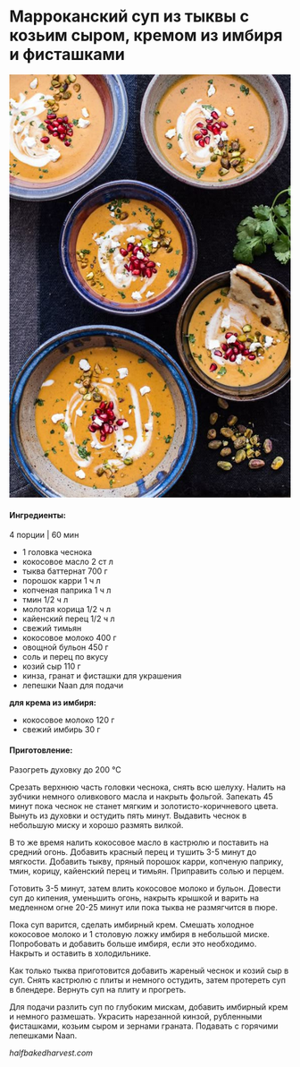 ﻿---
image: ../pics/moroccan_butternut.jpg
---
# Марроканский суп из тыквы с козьим сыром, кремом из имбиря и фисташками

![Марроканский суп из тыквы с козьим сыром](../pics/moroccan_butternut.jpg)

#### Ингредиенты:

4 порции | 60 мин

* 1 головка чеснока
* кокосовое масло 2 ст л
* тыква баттернат 700 г
* порошок карри 1 ч л
* копченая паприка 1 ч л
* тмин 1/2 ч л
* молотая корица 1/2 ч л
* кайенский перец 1/2 ч л
* свежий тимьян
* кокосовое молоко 400 г
* овощной бульон 450 г
* соль и перец по вкусу
* козий сыр 110 г
* кинза, гранат и фисташки для украшения
* лепешки Naan для подачи

**для крема из имбиря:**

* кокосовое молоко 120 г
* свежий имбирь 30 г

#### Приготовление:

Разогреть духовку до 200 °C

Срезать верхнюю часть головки чеснока, снять всю шелуху. Налить на зубчики немного оливкового масла и накрыть фольгой. Запекать 45 минут пока чеснок не станет мягким и золотисто-коричневого цвета. Вынуть из духовки и остудить пять минут. Выдавить чеснок в небольшую миску и хорошо размять вилкой.

В то же время налить кокосовое масло в кастрюлю и поставить на средний огонь. Добавить красный перец и тушить 3-5 минут до мягкости. Добавить тыкву, пряный порошок карри, копченую паприку, тмин, корицу, кайенский перец и тимьян. Приправить солью и перцем.

Готовить 3-5 минут, затем влить кокосовое молоко и бульон. Довести суп до кипения, уменьшить огонь, накрыть крышкой и варить на медленном огне 20-25 минут или пока тыква не размягчится в пюре.

Пока суп варится, сделать имбирный крем. Смешать холодное кокосовое молоко и 1 столовую ложку имбиря в небольшой миске. Попробовать и добавить больше имбиря, если это необходимо. Накрыть и оставить в холодильнике.

Как только тыква приготовится добавить жареный чеснок и козий сыр в суп. Снять кастрюлю с плиты и немного остудить, затем протереть суп в блендере. Вернуть суп на плиту и прогреть.

Для подачи разлить суп по глубоким мискам, добавить имбирный крем и немного размешать. Украсить нарезанной кинзой, рубленными фисташками, козьим сыром и зернами граната. Подавать с горячими лепешками Naan.

*halfbakedharvest.com*
